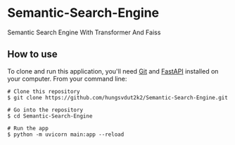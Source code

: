 # Semantic-Search-Engine
Semantic Search Engine With Transformer And Faiss

## How to use
To clone and run this application, you'll need [Git](https://git-scm.com/downloads) and [FastAPI](https://www.google.com/url?sa=i&url=https%3A%2F%2Fwww.jetbrains.com%2Fpycharm%2Fguide%2Ftechnologies%2Ffastapi%2F&psig=AOvVaw3nSbLy3tBpZJt_JIIygwBj&ust=1667878149456000&source=images&cd=vfe&ved=0CA0QjRxqFwoTCLCs9reQm_sCFQAAAAAdAAAAABAD) installed on your computer. From your command line:

```$bash
# Clone this repository
$ git clone https://github.com/hungsvdut2k2/Semantic-Search-Engine.git

# Go into the repository
$ cd Semantic-Search-Engine

# Run the app
$ python -m uvicorn main:app --reload
